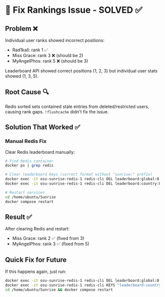 # 🔧 Fix Rankings Issue - SOLVED ✅

## Problem ❌
Individual user ranks showed incorrect positions:
- Rad1kall: rank 1 ✅ 
- Miss Grace: rank 3 ❌ (should be 2)
- MyAngelPhos: rank 5 ❌ (should be 3)

Leaderboard API showed correct positions (1, 2, 3) but individual user stats showed (1, 3, 5).

## Root Cause 🔍
Redis sorted sets contained stale entries from deleted/restricted users, causing rank gaps.
`!flushcache` didn't fix the issue.

## Solution That Worked ✅

### Manual Redis Fix
Clear Redis leaderboard manually:

```bash
# Find Redis container
docker ps | grep redis

# Clear leaderboard keys (correct format without "sunrise:" prefix)
docker exec -it osu-sunrise-redis-1 redis-cli DEL leaderboard:global:0
docker exec -it osu-sunrise-redis-1 redis-cli DEL leaderboard:country:0:100

# Restart services
cd /home/ubuntu/Sunrise
docker compose restart
```

## Result ✅
After clearing Redis and restart:
- Miss Grace: rank 2 ✅ (fixed from 3)
- MyAngelPhos: rank 3 ✅ (fixed from 5)

## Quick Fix for Future
If this happens again, just run:
```bash
docker exec -it osu-sunrise-redis-1 redis-cli DEL leaderboard:global:0
docker exec -it osu-sunrise-redis-1 redis-cli KEYS "leaderboard:country:0:*" # then delete each key
cd /home/ubuntu/Sunrise && docker compose restart
```

